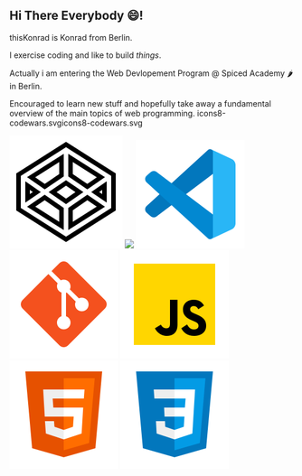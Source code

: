 ## Hi There Everybody 😄!

thisKonrad is Konrad from Berlin.

I exercise coding and like to build *things*.

Actually i am entering the 
Web Devlopement Program 
@ Spiced Academy 🌶️ in Berlin.

Encouraged to learn new stuff 
and hopefully take away a
fundamental overview of the
main topics of web programming.
icons8-codewars.svgicons8-codewars.svg


[<img src="./icons8-codepen.svg">](https://codepen.io/Konrad-Wittich)  [<img src="icons8-codewars.svgicons8-codewars.svg">](https://www.codewars.com/users/thisKonrad) ![icon-vs-code](./icons8-vs-code.svg)  
![icon-git](./icons8-git.svg)  ![jS-icon](./icons8-002javascript.svg)  	![jS-icon](./icons8-002html.svg) 	![jS-icon](./icons8-002css.svg)


